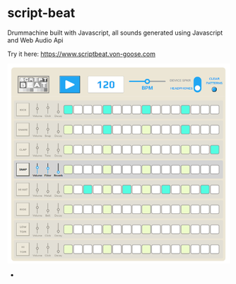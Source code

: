 # script-beat

Drummachine built with Javascript, all sounds generated using Javascript and Web Audio Api

Try it here: https://www.scriptbeat.von-goose.com

<img src="./images/scriptbeat_screenshot.png">

-
